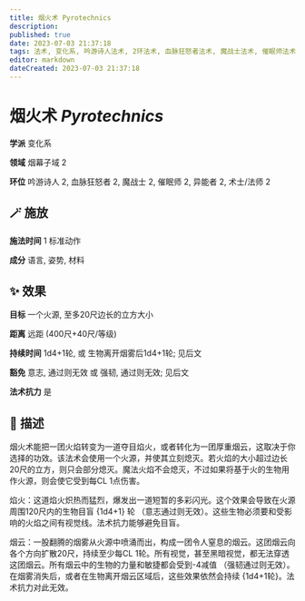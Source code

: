 ```yaml
---
title: 烟火术 Pyrotechnics
description: 
published: true
date: 2023-07-03 21:37:18
tags: 法术, 变化系, 吟游诗人法术, 2环法术, 血脉狂怒者法术, 魔战士法术, 催眠师法术, 异能者法术, 术士/法师法术, 烟幕子域
editor: markdown
dateCreated: 2023-07-03 21:37:18
---
```


# **烟火术** *Pyrotechnics*

**学派** 变化系 

**领域** 烟幕子域 2

**环位** 吟游诗人 2, 血脉狂怒者 2, 魔战士 2, 催眠师 2, 异能者 2, 术士/法师 2

## 🪄 施放

**施法时间** 1 标准动作

**成分** 语言, 姿势, 材料

## ✨ 效果 

**目标** 一个火源, 至多20尺边长的立方大小 

**距离** 远距 (400尺+40尺/等级)  

**持续时间** 1d4+1轮, 或 生物离开烟雾后1d4+1轮; 见后文 

**豁免** 意志, 通过则无效 或 强韧, 通过则无效; 见后文

**法术抗力** 是

## 📖 描述

烟火术能把一团火焰转变为一道夺目焰火，或者转化为一团厚重烟云，这取决于你选择的功效。该法术会使用一个火源，并使其立刻熄灭。若火焰的大小超过边长20尺的立方，则只会部分熄灭。魔法火焰不会熄灭，不过如果将基于火的生物用作火源，则会使它受到每CL 1点伤害。

焰火：这道焰火炽热而猛烈，爆发出一道短暂的多彩闪光。这个效果会导致在火源周围120尺内的生物目盲 {1d4+1} 轮 （意志通过则无效）。这些生物必须要和受影响的火焰之间有视觉线。法术抗力能够避免目盲。

烟云：一股翻腾的烟雾从火源中喷涌而出，构成一团令人窒息的烟云。这团烟云向各个方向扩散20尺，持续至少每CL 1轮。所有视觉，甚至黑暗视觉，都无法穿透这团烟云。所有烟云中的生物的力量和敏捷都会受到-4减值 （强韧通过则无效）。在烟雾消失后，或者在生物离开烟云区域后，这些效果依然会持续 {1d4+1轮}。法术抗力对此无效。
    